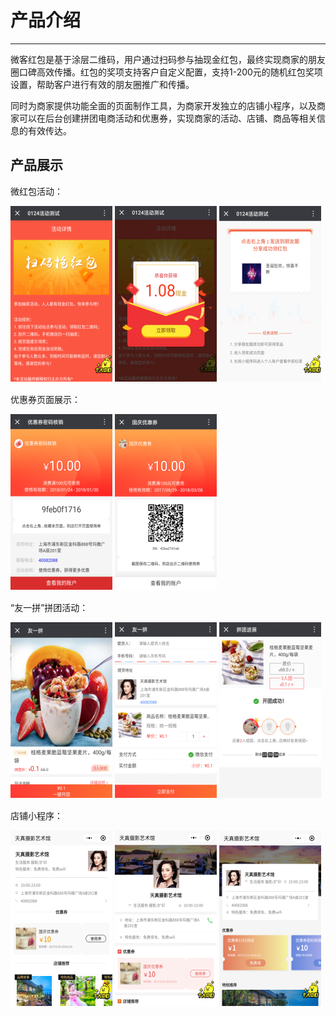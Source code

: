 # 产品介绍

---

微客红包是基于涂层二维码，用户通过扫码参与抽现金红包，最终实现商家的朋友圈口碑高效传播。红包的奖项支持客户自定义配置，支持1-200元的随机红包奖项设置，帮助客户进行有效的朋友圈推广和传播。

同时为商家提供功能全面的页面制作工具，为商家开发独立的店铺小程序，以及商家可以在后台创建拼团电商活动和优惠券，实现商家的活动、店铺、商品等相关信息的有效传达。

## 产品展示

微红包活动：

![](/assets/import.png) ![](/assets/import.png2) ![](/assets/import.png3)

优惠券页面展示：

![](/assets/import.png4) ![](/assets/import.png5)

“友一拼”拼团活动：

![](/assets/import.png6) ![](/assets/import.png7) ![](/assets/import.png9)

店铺小程序：

![](/assets/import.png10) ![](/assets/import.png11) ![](/assets/import.png12)

